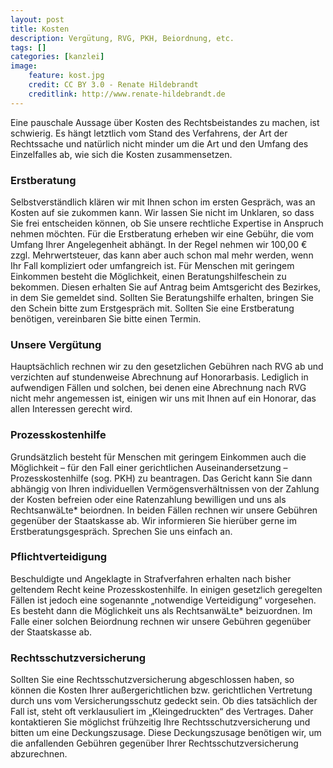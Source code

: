```yaml
---
layout: post
title: Kosten
description: Vergütung, RVG, PKH, Beiordnung, etc.
tags: []
categories: [kanzlei]
image:
    feature: kost.jpg
    credit: CC BY 3.0 - Renate Hildebrandt
    creditlink: http://www.renate-hildebrandt.de
---
```


Eine pauschale Aussage über Kosten des Rechtsbeistandes zu machen, ist schwierig. Es hängt letztlich vom Stand des Verfahrens, der Art der Rechtssache und natürlich nicht minder um die Art und den Umfang des Einzelfalles ab, wie sich die Kosten zusammensetzen.  


### Erstberatung

Selbstverständlich klären wir mit Ihnen schon im ersten Gespräch, was an Kosten auf sie zukommen kann. Wir lassen Sie nicht im Unklaren, so dass Sie frei entscheiden können, ob Sie unsere rechtliche Expertise in Anspruch nehmen möchten. 
Für die Erstberatung erheben wir eine Gebühr, die vom Umfang Ihrer Angelegenheit abhängt. In der Regel nehmen wir 100,00 € zzgl. Mehrwertsteuer, das kann aber auch schon mal mehr werden, wenn Ihr Fall kompliziert oder umfangreich ist. 
Für Menschen mit geringem Einkommen besteht die Möglichkeit, einen Beratungshilfeschein zu bekommen. Diesen erhalten Sie auf Antrag beim Amtsgericht des Bezirkes, in dem Sie gemeldet sind. Sollten Sie Beratungshilfe erhalten, bringen Sie den Schein bitte zum Erstgespräch mit.
Sollten Sie eine Erstberatung benötigen, vereinbaren Sie bitte einen Termin.  


### Unsere Vergütung

Hauptsächlich rechnen wir zu den gesetzlichen Gebühren nach RVG ab und verzichten auf stundenweise Abrechnung auf Honorarbasis. Lediglich in aufwendigen Fällen und solchen, bei denen eine Abrechnung nach RVG nicht mehr angemessen ist, einigen wir uns mit Ihnen auf ein Honorar, das allen Interessen gerecht wird.  


### Prozesskostenhilfe

Grundsätzlich besteht für Menschen mit geringem Einkommen auch die Möglichkeit – für den Fall einer gerichtlichen Auseinandersetzung – Prozesskostenhilfe (sog. PKH) zu beantragen. Das Gericht kann Sie dann abhängig von Ihren individuellen Vermögensverhältnissen von der Zahlung der Kosten befreien oder eine Ratenzahlung bewilligen und uns als RechtsanwäLte* beiordnen. In beiden Fällen rechnen wir unsere Gebühren gegenüber der Staatskasse ab.
Wir informieren Sie hierüber gerne im Erstberatungsgespräch. Sprechen Sie uns einfach an.  


### Pflichtverteidigung

Beschuldigte und Angeklagte in Strafverfahren erhalten nach bisher geltendem Recht keine Prozesskostenhilfe. In einigen gesetzlich geregelten Fällen ist jedoch eine sogenannte „notwendige Verteidigung“ vorgesehen. Es besteht dann die Möglichkeit uns als RechtsanwäLte* beizuordnen. Im Falle einer solchen Beiordnung rechnen wir unsere Gebühren gegenüber der Staatskasse ab.  


### Rechtsschutzversicherung

Sollten Sie eine Rechtsschutzversicherung abgeschlossen haben, so können die Kosten Ihrer außergerichtlichen bzw. gerichtlichen Vertretung durch uns vom Versicherungsschutz gedeckt sein. Ob dies tatsächlich der Fall ist, steht oft verklausuliert im „Kleingedruckten“ des Vertrages. Daher kontaktieren Sie möglichst frühzeitig Ihre Rechtsschutzversicherung und bitten um eine Deckungszusage. Diese Deckungszusage benötigen wir, um die anfallenden Gebühren gegenüber Ihrer Rechtsschutzversicherung abzurechnen.
